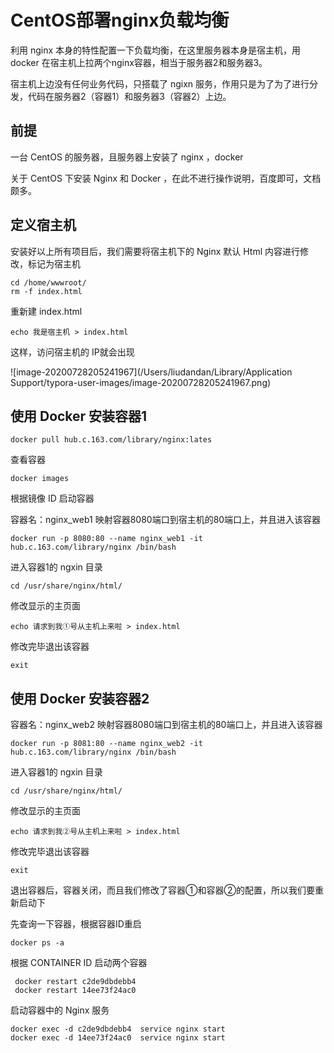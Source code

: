 # CentOS部署nginx负载均衡

利用 nginx 本身的特性配置一下负载均衡，在这里服务器本身是宿主机，用 docker 在宿主机上拉两个nginx容器，相当于服务器2和服务器3。

宿主机上边没有任何业务代码，只搭载了 ngixn 服务，作用只是为了为了进行分发，代码在服务器2（容器1）和服务器3（容器2）上边。

## 前提

一台 CentOS 的服务器，且服务器上安装了 nginx ，docker

关于 CentOS 下安装 Nginx 和 Docker ，在此不进行操作说明，百度即可，文档颇多。

## 定义宿主机

安装好以上所有项目后，我们需要将宿主机下的 Nginx 默认 Html 内容进行修改，标记为宿主机

```
cd /home/wwwroot/
rm -f index.html
```

重新建 index.html

```
echo 我是宿主机 > index.html
```

这样，访问宿主机的 IP就会出现

![image-20200728205241967](/Users/liudandan/Library/Application Support/typora-user-images/image-20200728205241967.png) 

## 使用 Docker 安装容器1

```
docker pull hub.c.163.com/library/nginx:lates
```

查看容器

```
docker images
```

根据镜像 ID 启动容器

容器名：nginx_web1  映射容器8080端口到宿主机的80端口上，并且进入该容器

```
docker run -p 8080:80 --name nginx_web1 -it hub.c.163.com/library/nginx /bin/bash
```

进入容器1的 ngxin 目录

```
cd /usr/share/nginx/html/
```

修改显示的主页面

```
echo 请求到我①号从主机上来啦 > index.html
```

修改完毕退出该容器

```
exit
```

## 使用 Docker 安装容器2

容器名：nginx_web2  映射容器8080端口到宿主机的80端口上，并且进入该容器

```
docker run -p 8081:80 --name nginx_web2 -it hub.c.163.com/library/nginx /bin/bash
```

进入容器1的 ngxin 目录

```
cd /usr/share/nginx/html/
```

修改显示的主页面

```
echo 请求到我②号从主机上来啦 > index.html
```

修改完毕退出该容器

```
exit
```

退出容器后，容器关闭，而且我们修改了容器①和容器②的配置，所以我们要重新启动下

先查询一下容器，根据容器ID重启

```
docker ps -a
```

根据 CONTAINER ID 启动两个容器

```
 docker restart c2de9dbdebb4
 docker restart 14ee73f24ac0
```

启动容器中的 Nginx 服务

```
docker exec -d c2de9dbdebb4  service nginx start 
docker exec -d 14ee73f24ac0  service nginx start 
```

